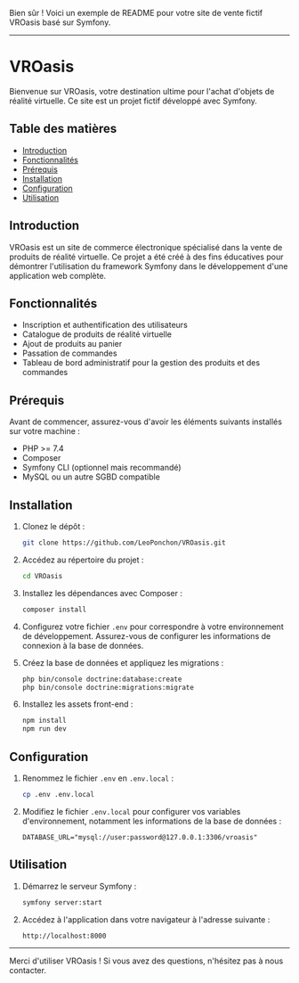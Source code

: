 Bien sûr ! Voici un exemple de README pour votre site de vente fictif VROasis basé sur Symfony.

---

# VROasis

Bienvenue sur VROasis, votre destination ultime pour l'achat d'objets de réalité virtuelle. Ce site est un projet fictif développé avec Symfony.

## Table des matières

- [Introduction](#introduction)
- [Fonctionnalités](#fonctionnalités)
- [Prérequis](#prérequis)
- [Installation](#installation)
- [Configuration](#configuration)
- [Utilisation](#utilisation)

## Introduction

VROasis est un site de commerce électronique spécialisé dans la vente de produits de réalité virtuelle. Ce projet a été créé à des fins éducatives pour démontrer l'utilisation du framework Symfony dans le développement d'une application web complète.

## Fonctionnalités

- Inscription et authentification des utilisateurs
- Catalogue de produits de réalité virtuelle
- Ajout de produits au panier
- Passation de commandes
- Tableau de bord administratif pour la gestion des produits et des commandes

## Prérequis

Avant de commencer, assurez-vous d'avoir les éléments suivants installés sur votre machine :

- PHP >= 7.4
- Composer
- Symfony CLI (optionnel mais recommandé)
- MySQL ou un autre SGBD compatible

## Installation

1. Clonez le dépôt :

    ```bash
    git clone https://github.com/LeoPonchon/VROasis.git
    ```

2. Accédez au répertoire du projet :

    ```bash
    cd VROasis
    ```

3. Installez les dépendances avec Composer :

    ```bash
    composer install
    ```

4. Configurez votre fichier `.env` pour correspondre à votre environnement de développement. Assurez-vous de configurer les informations de connexion à la base de données.

5. Créez la base de données et appliquez les migrations :

    ```bash
    php bin/console doctrine:database:create
    php bin/console doctrine:migrations:migrate
    ```

6. Installez les assets front-end :

    ```bash
    npm install
    npm run dev
    ```

## Configuration

1. Renommez le fichier `.env` en `.env.local` :

    ```bash
    cp .env .env.local
    ```

2. Modifiez le fichier `.env.local` pour configurer vos variables d'environnement, notamment les informations de la base de données :

    ```
    DATABASE_URL="mysql://user:password@127.0.0.1:3306/vroasis"
    ```

## Utilisation

1. Démarrez le serveur Symfony :

    ```bash
    symfony server:start
    ```

2. Accédez à l'application dans votre navigateur à l'adresse suivante :

    ```
    http://localhost:8000
    ```
---

Merci d'utiliser VROasis ! Si vous avez des questions, n'hésitez pas à nous contacter.

